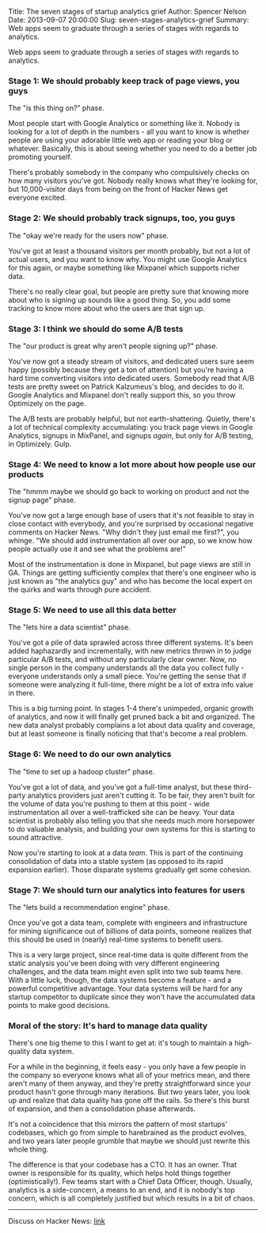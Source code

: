 Title: The seven stages of startup analytics grief
Author: Spencer Nelson
Date: 2013-09-07 20:00:00
Slug: seven-stages-analytics-grief
Summary: Web apps seem to graduate through a series of stages with regards to analytics.

Web apps seem to graduate through a series of stages with regards to analytics. 

### Stage 1: We should probably keep track of page views, you guys
The "is this thing on?" phase. 

Most people start with Google Analytics or something like it. Nobody is looking for a lot of depth in the numbers - all you want to know is whether people are using your adorable little web app or reading your blog or whatever. Basically, this is about seeing whether you need to do a better job promoting yourself.

There's probably somebody in the company who compulsively checks on how many visitors you've got. Nobody really knows what they're looking for, but 10,000-visitor days from being on the front of Hacker News get everyone excited.

### Stage 2: We should probably track signups, too, you guys
The "okay we're ready for the users now" phase. 

You've got at least a thousand visitors per month probably, but not a lot of actual users, and you want to know why. You might use Google Analytics for this again, or maybe something like Mixpanel which supports richer data.

There's no really clear goal, but people are pretty sure that knowing more about who is signing up sounds like a good thing. So, you add some tracking to know more about who the users are that sign up.

### Stage 3: I think we should do some A/B tests
The "our product is great why aren't people signing up?" phase. 

You've now got a steady stream of visitors, and dedicated users sure seem happy (possibly because they get a ton of attention) but you're having a hard time converting visitors into dedicated users. Somebody read that A/B tests are pretty sweet on Patrick Kalzumeus's blog, and decides to do it. Google Analytics and Mixpanel don't really support this, so you throw Optimizely on the page.

The A/B tests are probably helpful, but not earth-shattering. Quietly, there's a lot of technical complexity accumulating: you track page views in Google Analytics, signups in MixPanel, and signups *again*, but only for A/B testing, in Optimizely. Gulp.

### Stage 4: We need to know a lot more about how people use our products
The "hmmm maybe we should go back to working on product and not the signup page" phase. 

You've now got a large enough base of users that it's not feasible to stay in close contact with everybody, and you're surprised by occasional negative comments on Hacker News. "Why didn't they just email me first?", you whinge. "We should add instrumentation all over our app, so we know how people actually use it and see what the problems are!"

Most of the instrumentation is done in Mixpanel, but page views are still in GA. Things are getting sufficiently complex that there's one engineer who is just known as "the analytics guy" and who has become the local expert on the quirks and warts through pure accident.

### Stage 5: We need to use all this data better
The "lets hire a data scientist" phase. 

You've got a pile of data sprawled across three different systems. It's been added haphazardly and incrementally, with new metrics thrown in to judge particular A/B tests, and without any particularly clear owner. Now, no single person in the company understands all the data you collect fully - everyone understands only a small piece. You're getting the sense that if someone were analyzing it full-time, there might be a lot of extra info value in there.

This is a big turning point. In stages 1-4 there's unimpeded, organic growth of analytics, and now it will finally get pruned back a bit and organized. The new data analyst probably complains a lot about data quality and coverage, but at least someone is finally noticing that that's become a real problem. 

### Stage 6: We need to do our own analytics
The "time to set up a hadoop cluster" phase. 

You've got a lot of data, and you've got a full-time analyst, but these third-party analytics providers just aren't cutting it. To be fair, they aren't built for the volume of data you're pushing to them at this point - wide instrumentation all over a well-trafficked site can be heavy. Your data scientist is probably also telling you that she needs much more horsepower to do valuable analysis, and building your own systems for this is starting to sound attractive.

Now you're starting to look at a data *team*. This is part of the continuing consolidation of data into a stable system (as opposed to its rapid expansion earlier). Those disparate systems gradually get some cohesion.

### Stage 7: We should turn our analytics into features for users
The "lets build a recommendation engine" phase. 

Once you've got a data team, complete with engineers and infrastructure for mining significance out of billions of data points, someone realizes that this should be used in (nearly) real-time systems to benefit users. 

This is a very large project, since real-time data is quite different from the static analysis you've been doing with very different engineering challenges, and the data team might even split into two sub teams here. With a little luck, though, the data systems become a feature - and a powerful competitive advantage. Your data systems will be hard for any startup competitor to duplicate since they won't have the accumulated data points to make good decisions.

### Moral of the story: It's hard to manage data quality
There's one big theme to this I want to get at: it's tough to maintain a high-quality data system.

For a while in the beginning, it feels easy - you only have a few people in the company so everyone knows what all of your metrics mean, and there aren't many of them anyway, and they're pretty straightforward since your product hasn't gone through many iterations. But two years later, you look up and realize that data quality has gone off the rails. So there's this burst of expansion, and then a consolidation phase afterwards.

It's not a coincidence that this mirrors the pattern of most startups' codebases, which go from simple to harebrained as the product evolves, and two years later people grumble that maybe we should just rewrite this whole thing.

The difference is that your codebase has a CTO. It has an owner. That owner is responsible for its quality, which helps hold things together (optimistically!). Few teams start with a Chief Data Officer, though. Usually, analytics is a side-concern, a means to an end, and it is nobody's top concern, which is all completely justified but which results in a bit of chaos.

* * *

Discuss on Hacker News: [link](http://spenczar.com/posts/2013/Sep/07/seven-stages-analytics-grief/)